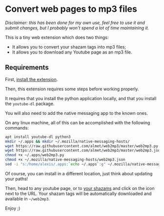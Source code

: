 # Convert web pages to mp3 files

*Disclaimer: this has been done for my own use, feel free to use it and submit
changes, but I probably won't spend a lot of time maintaining it.*

This is a tiny web extension which does two things:

- It allows you to convert your shazam tags into mp3 files;
- It allows you to download any Youtube page as an mp3 file.


## Requirements

First, [install the extension](https://addons.mozilla.org/en-US/firefox/addon/web2mp3/).

Then, this extension requires some steps before working properly.

It requires that you install the python application locally, and that
you install the `youtube-dl` package.

You will also need to add the native messaging app to the known ones.

On any linux machine, all of this can be accomplished with the following commands:

```bash
apt install youtube-dl python3
mkdir ~/.apps && mkdir ~/.mozilla/native-messaging-hosts/
wget https://raw.githubusercontent.com/almet/web2mp3/master/web2mp3.py -O ~/.apps/web2mp3.py
wget https://raw.githubusercontent.com/almet/web2mp3/master/web2mp3.json -O ~/.mozilla/native-messaging-hosts/web2mp3.json
chmod +x ~/.apps/web2mp3.py
chmod +x ~/.mozilla/native-messaging-hosts/web2mp3.json
sed -i "s:/home/alexis/.apps:`echo ~/.apps`:g" ~/.mozilla/native-messaging-hosts/web2mp3.json
```

Of course, you can install in a different location, just think about updating your paths!

Then, head to any youtube page, or to [your shazams](https://www.shazam.com/myshazam)
and click on the icon next to the URL. Your shazam tags will be automatically
downloaded and available in `~/web2mp3`.


Enjoy ;)
